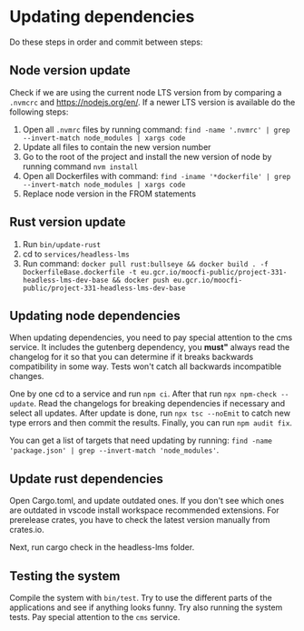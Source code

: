 # Updating dependencies

Do these steps in order and commit between steps:

## Node version update

Check if we are using the current node LTS version from by comparing a `.nvmcrc` and https://nodejs.org/en/. If a newer LTS version is available do the following steps:

1. Open all `.nvmrc` files by running command: `find -name '.nvmrc' | grep --invert-match node_modules | xargs code`
2. Update all files to contain the new version number
3. Go to the root of the project and install the new version of node by running command `nvm install`
4. Open all Dockerfiles with command: `find -iname '*dockerfile' | grep --invert-match node_modules | xargs code`
5. Replace node version in the FROM statements

## Rust version update

1. Run `bin/update-rust`
2. cd to `services/headless-lms`
3. Run command: `docker pull rust:bullseye && docker build . -f DockerfileBase.dockerfile -t eu.gcr.io/moocfi-public/project-331-headless-lms-dev-base && docker push eu.gcr.io/moocfi-public/project-331-headless-lms-dev-base`

## Updating node dependencies

When updating dependencies, you need to pay special attention to the cms service. It includes the gutenberg dependency, you **must"** always read the changelog for it so that you can determine if it breaks backwards compatibility in some way. Tests won't catch all backwards incompatible changes.

One by one cd to a service and run `npm ci`. After that run `npx npm-check --update`. Read the changelogs for breaking dependencies if necessary and select all updates. After update is done, run `npx tsc --noEmit` to catch new type errors and then commit the results. Finally, you can run `npm audit fix`.

You can get a list of targets that need updating by running: `find -name 'package.json' | grep --invert-match 'node_modules'`.

## Update rust dependencies

Open Cargo.toml, and update outdated ones. If you don't see which ones are outdated in vscode install workspace recommended extensions. For prerelease crates, you have to check the latest version manually from crates.io.

Next, run cargo check in the headless-lms folder.

## Testing the system

Compile the system with `bin/test`. Try to use the different parts of the applications and see if anything looks funny. Try also running the system tests. Pay special attention to the `cms` service.
